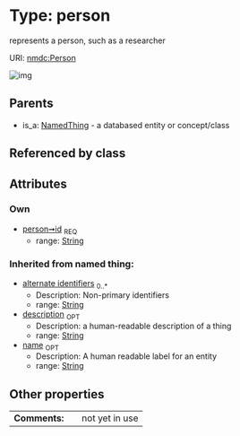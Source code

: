 
# Type: person


represents a person, such as a researcher

URI: [nmdc:Person](https://microbiomedata/meta/Person)


![img](http://yuml.me/diagram/nofunky;dir:TB/class/[NamedThing]^-[Person&#124;id:string;name(i):string%20%3F;description(i):string%20%3F;alternate_identifiers(i):string%20*],[NamedThing])

## Parents

 *  is_a: [NamedThing](NamedThing.md) - a databased entity or concept/class

## Referenced by class


## Attributes


### Own

 * [person➞id](person_id.md)  <sub>REQ</sub>
    * range: [String](types/String.md)

### Inherited from named thing:

 * [alternate identifiers](alternate_identifiers.md)  <sub>0..*</sub>
    * Description: Non-primary identifiers
    * range: [String](types/String.md)
 * [description](description.md)  <sub>OPT</sub>
    * Description: a human-readable description of a thing
    * range: [String](types/String.md)
 * [name](name.md)  <sub>OPT</sub>
    * Description: A human readable label for an entity
    * range: [String](types/String.md)

## Other properties

|  |  |  |
| --- | --- | --- |
| **Comments:** | | not yet in use |

